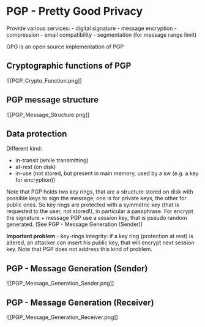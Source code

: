 # PGP - Pretty Good Privacy
Provide various services:
	- digital signature
	- message encryption
	- compression
	- email compatibility
	- segmentation (for message range limit)

GPG is an open source implementation of PGP

## Cryptographic functions of PGP

![[PGP_Crypto_Function.png]]

## PGP message structure

![[PGP_Message_Structure.png]]


## Data protection
Different kind:
- in-transit (while transmitting)
- at-rest (on disk)
- in-use (not stored, but present in main memory, used by a sw (e.g. a key for encryption))

Note that PGP holds two key rings, that are a structure stored on disk with possible keys to sign the message; one is for private keys, the other for public ones. 
So key rings are protected with a symmetric key (that is requested to the user, not stored!), in particular a passphrase.
For encrypt the signature + message PGP use a session key, that is pseudo random generated.
(See PGP - Message Generation (Sender))

**Important problem** - key-rings integrity: if a key ring (protection at rest) is altered, an attacker can insert his public key, that will encrypt next session key. Note that PGP does not address this kind of problem.

## PGP - Message Generation (Sender)

![[PGP_Message_Generation_Sender.png]]

## PGP - Message Generation (Receiver)

![[PGP_Message_Generation_Receiver.png]]